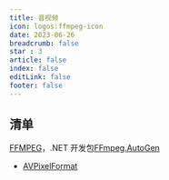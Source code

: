 ```yaml
---
title: 音视频
icon: logos:ffmpeg-icon
date: 2023-06-26
breadcrumb: false
star : 3
article: false
index: false
editLink: false
footer: false
---
```


## 清单

[FFMPEG](https://ffmpeg.org/)，.NET 开发包[FFmpeg.AutoGen](https://www.nuget.org/packages/FFmpeg.AutoGen)

- [AVPixelFormat](./avpixelformat.md)